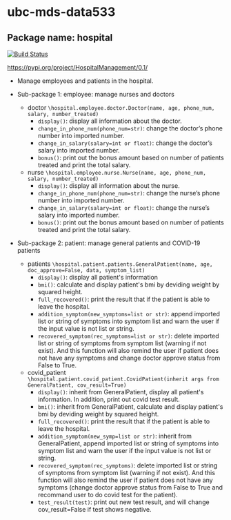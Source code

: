 # ubc-mds-data533

## Package name: hospital

[![Build Status](https://travis-ci.com/haotianjin/ubco-mds-data533-lab4-group.svg?token=2Spxnw3MTzR9CEHNUBzV&branch=main)](https://travis-ci.com/haotianjin/ubco-mds-data533-lab4-group)

https://pypi.org/project/HospitalManagement/0.1/

- Manage employees and patients in the hospital.

- Sub-package 1: employee: manage nurses and doctors
  - doctor `\hospital.employee.doctor.Doctor(name, age, phone_num, salary, number_treated)`
    - `display()`: display all information about the doctor.
    - `change_in_phone_num(phone_num=str)`: change the doctor’s phone number into imported number.
    - `change_in_salary(salary=int or float)`: change the doctor’s salary into imported number.
    - `bonus()`: print out the bonus amount based on number of patients treated and print the total salary.
  - nurse `\hospital.employee.nurse.Nurse(name, age, phone_num, salary, number_treated)`
    - `display()`: display all information about the nurse.
    - `change_in_phone_num(phone_num=str)`: change the nurse’s phone number into imported number.
    - `change_in_salary(salary=int or float)`: change the nurse’s salary into imported number.
    - `bonus()`: print out the bonus amount based on number of patients treated and print the total salary.

- Sub-package 2: patient: manage general patients and COVID-19 patients
  - patients `\hospital.patient.patients.GeneralPatient(name, age, doc_approve=False, data, symptom_list)`
    - `display()`: display all patient's information
    - `bmi()`: calculate and display patient's bmi by deviding weight by squared height.
    - `full_recovered()`: print the result that if the patient is able to leave the hospital.
    - `addition_symptom(new_symptoms=list or str)`: append imported list or string of symptoms into symptom list and warn the user if the input value is not list or string.
    - `recovered_symptom(rec_symptoms=list or str)`: delete imported list or string of symptoms from symptom list (warning if not exist). And this function will also remind the user if patient does not have any symptoms and change doctor approve status from False to True. 
  - covid_patient `\hospital.patient.covid_patient.CovidPatient(inherit args from GeneralPatient, cov_result=True)`
    - `display()`: inherit from GeneralPatient, display all patient's information. In addition, print out covid test result.
    - `bmi()`: inherit from GeneralPatient, calculate and display patient's bmi by deviding weight by squared height.
    - `full_recovered()`: print the result that if the patient is able to leave the hospital.
    - `addition_symptom(new_symp=list or str)`: inherit from GeneralPatient, append imported list or string of symptoms into symptom list and warn the user if the input value is not list or string.
    - `recovered_symptom(rec_symptoms)`: delete imported list or string of symptoms from symptom list (warning if not exist). And this function will also remind the user if patient does not have any symptoms (change doctor approve status from False to True and recommand user to do covid test for the patient). 
    - `test_result(test)`: print out new test result, and will change cov_result=False if test shows negative.
